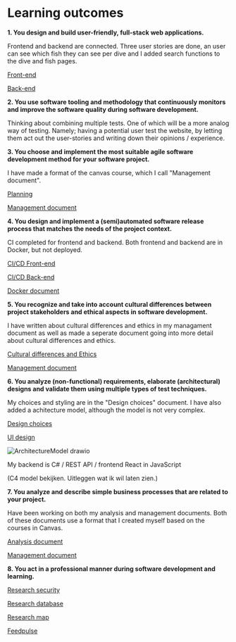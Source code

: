 # Learning outcomes
**1.	You design and build user-friendly, full-stack web applications.**

Frontend and backend are connected.
Three user stories are done, an user can see which fish they can see per dive and I added search functions to the dive and fish pages.

[Front-end](https://github.com/S3-Portfolio/Front-end)

[Back-end](https://github.com/S3-Portfolio/Back-end)

**2.	You use software tooling and methodology that continuously monitors and improve the software quality during software development.**

Thinking about combining multiple tests. 
One of which will be a more analog way of testing. 
Namely; having a potential user test the website, by letting them act out the user-stories and writing down their opinions / experience.

**3.	You choose and implement the most suitable agile software development method for your software project.**

I have made a format of the canvas course, which I call "Management document".

[Planning](https://github.com/orgs/S3-Portfolio/projects/1)

[Management document](https://github.com/S3-Portfolio/General/blob/14d07cd89692fb4bba18dfe995c76fb5ce441099/management.md)

**4.	You design and implement a (semi)automated software release process that matches the needs of the project context.**

CI completed for frontend and backend.
Both frontend and backend are in Docker, but not deployed.

[CI/CD Front-end](https://github.com/S3-Portfolio/Front-end/actions)

[CI/CD Back-end](https://github.com/S3-Portfolio/Back-end/actions)

[Docker document](https://github.com/S3-Portfolio/General/blob/a17a9edf6844c15e117ae70e2ab5dfa968136944/Docker.md)

**5.	You recognize and take into account cultural differences between project stakeholders and ethical aspects in software development.**

I have written about cultural differences and ethics in my managament document as well as made a seperate document going into more detail about cultural differences and ethics. 

[Cultural differences and Ethics](https://github.com/S3-Portfolio/General/blob/6bf6a92955f02302a7a73e62fde58c0cbf7e6053/CulturalDifferencesEthics.md)

[Management document](https://github.com/S3-Portfolio/General/blob/14d07cd89692fb4bba18dfe995c76fb5ce441099/management.md)

**6.	You analyze (non-functional) requirements, elaborate (architectural) designs and validate them using multiple types of test techniques.**

My choices and styling are in the "Design choices" document.
I have also added a achitecture model, although the model is not very complex.

[Design choices](https://github.com/S3-Portfolio/General/blob/6bf6a92955f02302a7a73e62fde58c0cbf7e6053/Choices.md)

[UI design](https://github.com/S3-Portfolio/General/blob/1a022b807e0eb27287c6dac0e17f54487a9be004/UI%20edited.png)

![ArchitectureModel drawio](https://github.com/S3-Portfolio/General/assets/93527848/2c2cbfec-f37b-4ed4-83e8-d9a92c72bd2f)

My backend is C# / REST API / frontend React in JavaScript

(C4 model bekijken. Uitleggen wat ik wil laten zien.)

**7.	You analyze and describe simple business processes that are related to your project.**

Have been working on both my analysis and management documents.
Both of these documents use a format that I created myself based on the courses in Canvas.

[Analysis document](https://github.com/S3-Portfolio/General/blob/14d07cd89692fb4bba18dfe995c76fb5ce441099/Analysis.md)

[Management document](https://github.com/S3-Portfolio/General/blob/14d07cd89692fb4bba18dfe995c76fb5ce441099/management.md)

**8.	You act in a professional manner during software development and learning.**

[Research security](https://github.com/S3-Portfolio/General/blob/31d82df614daecb053c0043058df8bfad80de2c8/ResearchSecurity.md)

[Research database](https://github.com/S3-Portfolio/General/blob/4aedd28ca9874744bf038afd590793d6f41d4d3c/ResearchDatabase.md)

[Research map](https://github.com/S3-Portfolio/General/blob/2bed632e4f1b88b9198c911d99a4de62b886d2a2/ResearchMap.md)

[Feedpulse](https://fhict.instructure.com/courses/12992/external_tools/1067)
